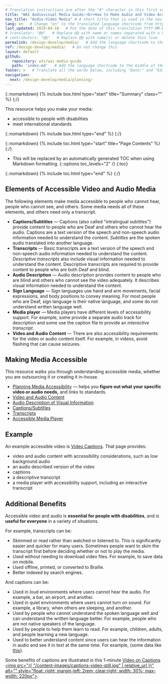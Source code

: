 ```yaml
---
# Translation instructions are after the "#" character in this first section. They are comments that do not show up in the web page. You do not need to translate the instructions after #.
title: "WAI Audiovisual Media Guide:<br>How to Make Audio and Video Accessible"   # Do not translate "title:". Do translate the text after "title:".
nav_title: "Audio-Video Media" # A short title that is used in the navigation
lang: en   # Change "en" to the translated language shortcode from https://www.iana.org/assignments/language-subtag-registry/language-subtag-registry
last_updated: 2019-04-10   # Put the date of this translation YYYY-MM-DD (with month in the middle)
# translator: "@@"   # Replace @@ with name or names separated with a comma
# contributors: "@@"   # Replace @@ with name(s) or delete this line
permalink: /design-develop/media/   # Add the language shortcode to the end; for example /fundamentals/accessibility-intro/fr
ref: /design-develop/media/   # Do not change this
layout: default
github:
   repository: w3c/wai-media-guide
   path: 'index.md'   # Add the language shortcode to the middle of the filename, for example index.fr.md
footer: >   # Translate all the words below, including "Date:" and "Editor:". 
navigation:
  next: /design-develop/media/planning/
---
```


{::nomarkdown}
{% include box.html type="start" title="Summary" class="" %}
{:/}

This resource helps you make your media:
* accessible to people with disabilities
* meet international standards

{::nomarkdown}
{% include box.html type="end" %}
{:/}

{::nomarkdown}
{% include toc.html type="start" title="Page Contents" %}
{:/}

- This will be replaced by an automatically generated TOC when using Markdown formatting.
{::options toc_levels="2" /}
{:toc}

{::nomarkdown}
{% include toc.html type="end" %}
{:/}

## Elements of Accessible Video and Audio Media

The following elements make media accessible to people who cannot hear, people who cannot see, and others. Some media needs all of these elements, and others need only a transcript.

* **Captions/Subtitles** &mdash; Captions (also called "intralingual subtitles") provide content to people who are Deaf and others who cannot hear the audio. Captions are a text version of the speech and non-speech audio information needed to understand the content. _Subtitles_ are the spoken audio translated into another language.
* **Transcripts** &mdash; Basic transcripts are a text version of the speech and non-speech audio information needed to understand the content. _Descriptive transcripts_ also include visual information needed to understand the content. Descriptive transcripts are required to provide content to people who are both Deaf and blind.
* **Audio Description** &mdash; Audio description provides content to people who are blind and others who cannot see the video adequately. It describes visual information needed to understand the content.
* **Sign Language** &mdash; Sign languages use hand and arm movements, facial expressions, and body positions to convey meaning. For most people who are Deaf, sign language is their native language, and some do not understand written language well.
* **Media player** &mdash; Media players have different levels of accessibility support. For example, some provide a separate audio track for description and some use the caption file to provide an _interactive transcript_.
* **Video and Audio Content** &mdash; There are also accessibility requirements for the video or audio content itself. For example, in videos, avoid flashing that can cause seizures.

## Making Media Accessible

This resource walks you through understanding accessible media, whether you are outsourcing it or creating it in-house.
* [Planning Media Accessibility](https://deploy-preview-7--wai-media-guide.netlify.com/design-develop/media/planning/) &mdash; helps you **figure out what your specific video or audio needs,** and links to standards.
* [Video and Audio Content](https://deploy-preview-7--wai-media-guide.netlify.com/design-develop/media/media-content/)
* [Audio Description of Visual Information](https://deploy-preview-7--wai-media-guide.netlify.com/design-develop/media/description/)
* [Captions/Subtitles](https://deploy-preview-7--wai-media-guide.netlify.com/design-develop/media/captions/)
* [Transcripts](https://deploy-preview-7--wai-media-guide.netlify.com/design-develop/media/transcripts/)
* [Accessible Media Player](https://deploy-preview-7--wai-media-guide.netlify.com/design-develop/media/player/)

## Example

An example accessible video is [Video Captions](https://www.w3.org/WAI/perspective-videos/captions/). That page provides:
* video and audio content with accessibility considerations, such as low background audio
* an audio described version of the video
* captions
* a descriptive transcript
* a media player with accessibility support, including an interactive transcript

## Additional Benefits

Accessible video and audio is **essential for people with disabilities**, and is **useful for everyone** in a variety of situations.

For example, transcripts can be:
* Skimmed or read rather than watched or listened to. This is significantly easier and quicker for many users. Sometimes people want to skim the transcript first before deciding whether or not to play the media.
* Used without needing to download video files. For example, to save data on mobile.
* Used offline, printed, or converted to Braille.
* Better indexed by search engines.

And captions can be:
* Used in loud environments where users cannot hear the audio. For example, a bar, an airport, and another.
* Used in quiet environments where users cannot turn on sound. For example, a library, when others are sleeping, and another.
* Used by people who cannot understand the spoken language well and can understand the written language better. For example, people who are not native speakers of the language.
* Used by people to help them learn to read. For example, children, adults, and people learning a new language.
* Used to better understand content since users can hear the information in audio and see it in text at the same time. For example, {some data like [this](https://www.3playmedia.com/2019/02/21/8-benefits-of-transcribing-captioning-videos/)}.

Some benefits of captions are illustrated in this 1-minute <a href="https://www.w3.org/WAI/perspective-videos/captions/">Video on  Captions <img src="{{ "/content-images/captions-video-still.jpg" | relative_url }}" alt="" style="float: right; margin-left: 2rem; clear:right; width: 30%; max-width: 220px"></a>.
